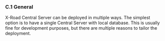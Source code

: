 ### C.1 General

X-Road Central Server can be deployed in multiple ways. The simplest option is to have a single Central Server with local database. This is usually fine for development purposes, but there are multiple reasons to tailor the deployment.